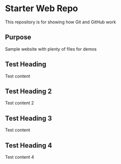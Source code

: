 # Starter Web Repo

This repository is for showing how Git and GitHub work

## Purpose

Sample website with plenty of files for demos

## Test Heading

Test content

## Test Heading 2

Test content 2

## Test Heading 3

Test content 


## Test Heading 4

Test content 4